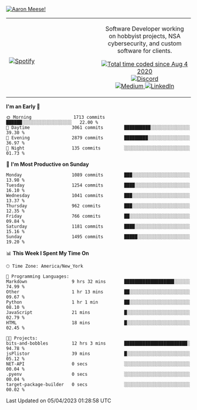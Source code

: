 [![Aaron Meese!](https://user-images.githubusercontent.com/17814535/88975338-a2aabf00-d27f-11ea-963f-8a19608716b4.png)](https://github.com/ajmeese7/readme-ascii "README ASCII")

<!-- Modified from project here: https://github.com/novatorem/novatorem -->
<table width="100%">
  <tr>
  <td width="50%">

&nbsp; <br> [![Spotify](https://ajmeese7.vercel.app/api/spotify)](https://open.spotify.com/user/ajmeese)

  </td>
  <td width="50%">
    <p align="center">
    Software Developer working on hobbyist projects, NSA cybersecurity, and custom software for clients.
    </p>
    <p align="center">
      <a href="https://wakatime.com/@f726891d-3b02-46cd-9b60-e8c59f9e2b14">
        <img src="https://wakatime.com/badge/user/f726891d-3b02-46cd-9b60-e8c59f9e2b14.svg" alt="Total time coded since Aug 4 2020" title="WakaTime" />
      </a>
      <a href="http://link.aaronmeese.com/discord">
        <img src="https://img.shields.io/badge/discord-ajmeese7%234835-369?style=flat-square&logo=discord&logoColor=white&color=purple" alt="Discord" title="Discord">
      </a>
      <br />
      <a href="https://link.aaronmeese.com/medium">
        <img src="https://img.shields.io/badge/medium-ajmeese7-1DB954?style=flat-square&logo=medium&logoColor=white" alt="Medium" title="Medium">
      </a>
      <a href="https://link.aaronmeese.com/linkedin">
        <img src="https://img.shields.io/badge/linkedIn-aaronmeese-1DB954?style=flat-square&logo=linkedin&logoColor=white&color=blue" alt="LinkedIn" title="LinkedIn">
      </a>
    </p>
  </td>

</table>

[//]: <> (The `&nbsp;` is to have Aphelion take up more space)

<!--START_SECTION:waka-->
**I'm an Early 🐤** 

```text
🌞 Morning                1713 commits        ██████░░░░░░░░░░░░░░░░░░░   22.00 % 
🌆 Daytime                3061 commits        ██████████░░░░░░░░░░░░░░░   39.30 % 
🌃 Evening                2879 commits        █████████░░░░░░░░░░░░░░░░   36.97 % 
🌙 Night                  135 commits         ░░░░░░░░░░░░░░░░░░░░░░░░░   01.73 % 
```
📅 **I'm Most Productive on Sunday** 

```text
Monday                   1089 commits        ███░░░░░░░░░░░░░░░░░░░░░░   13.98 % 
Tuesday                  1254 commits        ████░░░░░░░░░░░░░░░░░░░░░   16.10 % 
Wednesday                1041 commits        ███░░░░░░░░░░░░░░░░░░░░░░   13.37 % 
Thursday                 962 commits         ███░░░░░░░░░░░░░░░░░░░░░░   12.35 % 
Friday                   766 commits         ██░░░░░░░░░░░░░░░░░░░░░░░   09.84 % 
Saturday                 1181 commits        ████░░░░░░░░░░░░░░░░░░░░░   15.16 % 
Sunday                   1495 commits        █████░░░░░░░░░░░░░░░░░░░░   19.20 % 
```


📊 **This Week I Spent My Time On** 

```text
🕑︎ Time Zone: America/New_York

💬 Programming Languages: 
Markdown                 9 hrs 32 mins       ███████████████████░░░░░░   74.99 % 
Other                    1 hr 13 mins        ██░░░░░░░░░░░░░░░░░░░░░░░   09.67 % 
Python                   1 hr 1 min          ██░░░░░░░░░░░░░░░░░░░░░░░   08.10 % 
JavaScript               21 mins             █░░░░░░░░░░░░░░░░░░░░░░░░   02.79 % 
HTML                     18 mins             █░░░░░░░░░░░░░░░░░░░░░░░░   02.45 % 

🐱‍💻 Projects: 
bits-and-bobbles         12 hrs 3 mins       ████████████████████████░   94.78 % 
jsPlistor                39 mins             █░░░░░░░░░░░░░░░░░░░░░░░░   05.12 % 
NET-API                  0 secs              ░░░░░░░░░░░░░░░░░░░░░░░░░   00.04 % 
.pyenv                   0 secs              ░░░░░░░░░░░░░░░░░░░░░░░░░   00.04 % 
target-package-builder   0 secs              ░░░░░░░░░░░░░░░░░░░░░░░░░   00.02 % 
```


 Last Updated on 05/04/2023 01:28:58 UTC
<!--END_SECTION:waka-->
